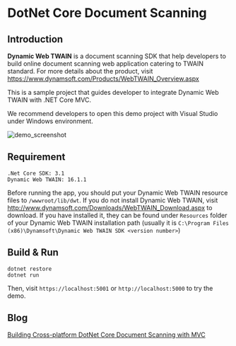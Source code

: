 # DotNet Core Document Scanning

## Introduction

**Dynamic Web TWAIN** is a document scanning SDK that help developers to build online document scanning web application catering to TWAIN standard. For more details about the product, visit https://www.dynamsoft.com/Products/WebTWAIN_Overview.aspx

This is a sample project that guides developer to integrate Dynamic Web TWAIN with .NET Core MVC.  

We recommend developers to open this demo project with Visual Studio under Windows environment. 

![demo_screenshot](https://www.imgurupload.com/uploads/20200917/7d3504e5ce43c9dca0ad7b6103defaedca1cb1f6.png)

## Requirement

```
.Net Core SDK: 3.1
Dynamic Web TWAIN: 16.1.1
```

Before running the app, you should put your Dynamic Web TWAIN resource files to `/wwwroot/lib/dwt`. If you do not install Dynamic Web TWAIN, visit http://www.dynamsoft.com/Downloads/WebTWAIN_Download.aspx to download. If you have installed it, they can be found under `Resources` folder of your Dynamic Web TWAIN installation path (usually it is `C:\Program Files (x86)\Dynamsoft\Dynamic Web TWAIN SDK <version number>`)

## Build & Run

```
dotnet restore
dotnet run
```

Then, visit `https://localhost:5001` or `http://localhost:5000` to try the demo.

## Blog
[Building Cross-platform DotNet Core Document Scanning with MVC](https://www.dynamsoft.com/codepool/asp-dotnet-core-document-scanning.html)
